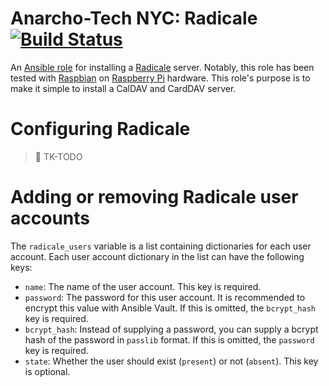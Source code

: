 # Anarcho-Tech NYC: Radicale [![Build Status](https://travis-ci.org/AnarchoTechNYC/ansible-role-radicale.svg?branch=master)](https://travis-ci.org/AnarchoTechNYC/ansible-role-radicale)

An [Ansible role](https://docs.ansible.com/ansible/latest/user_guide/playbooks_reuse_roles.html) for installing a [Radicale](http://radicale.org/) server. Notably, this role has been tested with [Raspbian](https://www.raspbian.org/) on [Raspberry Pi](https://www.raspberrypi.org/) hardware. This role's purpose is to make it simple to install a CalDAV and CardDAV server.

# Configuring Radicale

> :construction: TK-TODO

# Adding or removing Radicale user accounts

The `radicale_users` variable is a list containing dictionaries for each user account. Each user account dictionary in the list can have the following keys:

* `name`: The name of the user account. This key is required.
* `password`: The password for this user account. It is recommended to encrypt this value with Ansible Vault. If this is omitted, the `bcrypt_hash` key is required.
* `bcrypt_hash`: Instead of supplying a password, you can supply a bcrypt hash of the password in `passlib` format. If this is omitted, the `password` key is required.
* `state`: Whether the user should exist (`present`) or not (`absent`). This key is optional.
